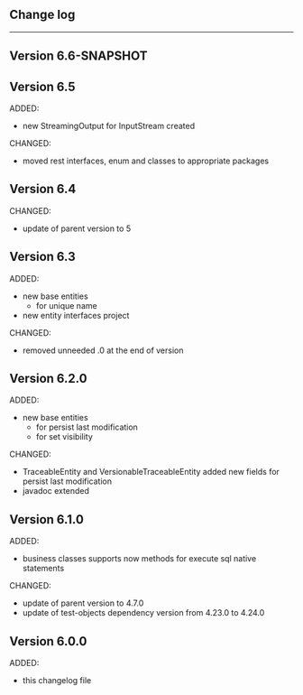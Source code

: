 ## Change log
----------------------

Version 6.6-SNAPSHOT
-------------

Version 6.5
-------------
ADDED:
 
- new StreamingOutput for InputStream created

CHANGED:

- moved rest interfaces, enum and classes to appropriate packages

Version 6.4
-------------

CHANGED:

- update of parent version to 5

Version 6.3
-------------

ADDED:
 
- new base entities
	- for unique name
- new entity interfaces project

CHANGED:

- removed unneeded .0 at the end of version

Version 6.2.0
-------------

ADDED:
 
- new base entities
	- for persist last modification
	- for set visibility
	
CHANGED:

- TraceableEntity and VersionableTraceableEntity added new fields for persist last modification
- javadoc extended

Version 6.1.0
-------------

ADDED:
 
- business classes supports now methods for execute sql native statements

CHANGED:

- update of parent version to 4.7.0
- update of test-objects dependency version from 4.23.0 to 4.24.0

Version 6.0.0
-------------

ADDED:
 
- this changelog file
